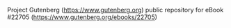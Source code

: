 Project Gutenberg (https://www.gutenberg.org) public repository for eBook #22705 (https://www.gutenberg.org/ebooks/22705)
